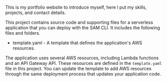 This is my portfolio website to introduce myself, here I put my skills, projects, and contact details.

This project contains source code and supporting files for a serverless application that you can deploy with the SAM CLI. It includes the following files and folders.

- template.yaml - A template that defines the application's AWS resources.

The application uses several AWS resources, including Lambda functions and an API Gateway API. These resources are defined in the `template.yaml` file in this project. You can update the template to add AWS resources through the same deployment process that updates your application code.
